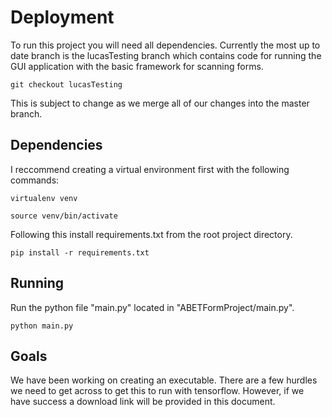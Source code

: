 # Deployment

To run this project you will need all dependencies. Currently the most up to date branch is the lucasTesting branch which contains code for running the GUI application with the basic framework for scanning forms. 

`git checkout lucasTesting`

This is subject to change as we merge all of our changes into the master branch. 

## Dependencies

I reccommend creating a virtual environment first with the following commands:

`virtualenv venv`

`source venv/bin/activate`

Following this install requirements.txt from the root project directory.

`pip install -r requirements.txt`

## Running

Run the python file "main.py" located in "ABETFormProject/main.py".

`python main.py`

## Goals
We have been working on creating an executable. There are a few hurdles we need to get across to get this to run with tensorflow. However, if we have success a download link will be provided in this document.
